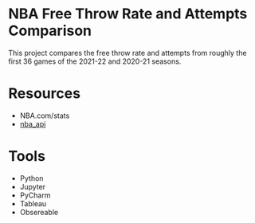 # NBA Free Throw Rate and Attempts Comparison

This project compares the free throw rate and attempts from roughly the first 36 games of the 2021-22 and 2020-21 seasons.

# Resources

* NBA.com/stats
* [nba_api](https://github.com/swar/nba_api)

# Tools

* Python
* Jupyter
* PyCharm
* Tableau
* Obsereable